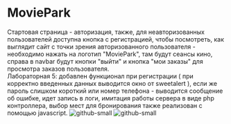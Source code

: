# MoviePark
Стартовая страница - авторизация, также, для неавторизованных пользователей доступна кнопка с регистрацией, чтобы посмотреть, как выглядит сайт с точки зрения авторизованного пользователя - необходимо нажать на логотип "MoviePark", там будут сеансы кино, справа в navbar будут кнопки "выйти" и кнопка "мои заказы" для просмотра заказов пользователя. <br />
Лабораторная 5: добавлен функционал при регистрации ( при корректно введенных данных выводится окно от sweetalert ), если же пароль слишком короткий или номер телефона - выводится сообщение об ошибке, идет запись в логи, имитация работы сервера в виде php контроллера, выбор мест для бронирования также реализован с помощью javascript.
![github-small](https://cdn1.savepice.ru/uploads/2020/12/8/cbe84262f1237f90adb5c79b39c80e42-full.jpg)
![github-small](https://cdn1.savepice.ru/uploads/2020/12/8/141a990e96eb7df0a40ce7b85de33a65-full.jpg)
